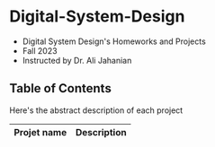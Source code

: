 # Digital-System-Design
- Digital System Design's Homeworks and Projects
- Fall 2023
- Instructed by Dr. Ali Jahanian

## Table of Contents
Here's the abstract description of each project

Projet name | Description
| :---: | :---: 
